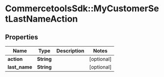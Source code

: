 # CommercetoolsSdk::MyCustomerSetLastNameAction

## Properties
Name | Type | Description | Notes
------------ | ------------- | ------------- | -------------
**action** | **String** |  | [optional] 
**last_name** | **String** |  | [optional] 

